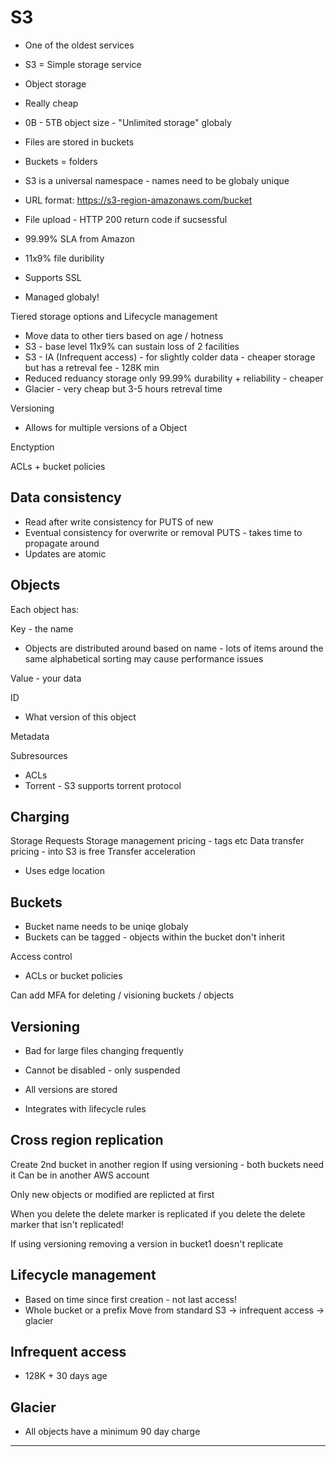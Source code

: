 S3
======================================

* One of the oldest services
* S3 = Simple storage service
* Object storage
* Really cheap
* 0B - 5TB object size - "Unlimited storage" globaly
* Files are stored in buckets
* Buckets = folders
* S3 is a universal namespace - names need to be globaly unique
* URL format: https://s3-region-amazonaws.com/bucket
* File upload - HTTP 200 return code if sucsessful
* 99.99% SLA from Amazon
* 11x9% file duribility
* Supports SSL

* Managed globaly!

Tiered storage options and Lifecycle management
* Move data to other tiers based on age / hotness
* S3 - base level 11x9% can sustain loss of 2 facilities
* S3 - IA (Infrequent access) - for slightly colder data - cheaper storage but has a retreval fee - 128K min
* Reduced reduancy storage only 99.99% durability + reliability - cheaper
* Glacier - very cheap but 3-5 hours retreval time

Versioning
* Allows for multiple versions of a Object

Enctyption

ACLs + bucket policies

Data consistency
---------------
* Read after write consistency for PUTS  of new
* Eventual consistency for overwrite or removal PUTS - takes time to propagate around
* Updates are atomic

Objects
---------------

Each object has:

Key - the name
* Objects are distributed around based on name - lots of items around the same
alphabetical sorting may cause performance issues

Value - your data

ID
* What version of this object

Metadata

Subresources
* ACLs
* Torrent - S3 supports torrent protocol

Charging
---------------

Storage
Requests
Storage management pricing - tags etc
Data transfer pricing - into S3 is free
Transfer acceleration
* Uses edge location

Buckets
---------------

* Bucket name needs to be uniqe globaly
* Buckets can be tagged - objects within the bucket don't inherit

Access control
* ACLs or bucket policies

Can add MFA for deleting / visioning buckets / objects

Versioning
---------------

* Bad for large files changing frequently
* Cannot be disabled - only suspended

* All versions are stored
* Integrates with lifecycle rules

Cross region replication
---------------

Create 2nd bucket in another region
If using versioning - both buckets need it
Can be in another AWS account

Only new objects or modified are replicted at first

When you delete the delete marker is replicated
if you delete the delete marker that isn't replicated!

If using versioning removing a version in bucket1 doesn't replicate

Lifecycle management
---------------

* Based on time since first creation - not last access!
* Whole bucket or a prefix
Move from standard S3 -> infrequent access -> glacier

Infrequent access
---------------

* 128K + 30 days age

Glacier
---------------

* All objects have a minimum 90 day charge



---------------
